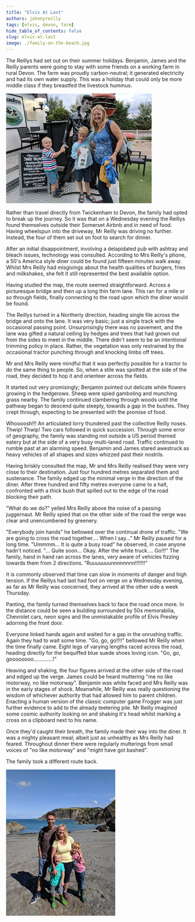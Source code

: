 ```yaml
---
title: "Elvis At Last"
authors: johnnyreilly
tags: [elvis, devon, farm]
hide_table_of_contents: false
slug: elvis-at-last
image: ./family-on-the-beach.jpg
---
```

The Reillys had set out on their summer holidays. Benjamin, James and the Reilly parents were going to stay with some friends on a working farm in rural Devon. The farm was proudly carbon-neutral; it generated electricity and had its own water supply. This was a holiday that could only be more middle class if they breastfed the livestock hummus.

![the Reilly family and an image of Elvis](elvis-and-family.jpg)

Rather than travel directly from Twickenham to Devon, the family had opted to break up the journey. So it was that on a Wednesday evening the Reillys found themselves outside their Somerset Airbnb and in need of food. Having wheelspun into the driveway, Mr Reilly was driving no further. Instead, the four of them set out on foot to search for dinner.

After an initial disappointment, involving a delapidated pub with ashtray and bleach issues, technology was consulted. According to Mrs Reilly's phone, a 50's America style diner could be found just fifteen minutes walk away. Whilst Mrs Reilly had misgivings about the health qualities of burgers, fries and milkshakes, she felt it still represented the best available option.

Having studied the map, the route seemed straightforward. Across a picturesque bridge and then up a long thin farm lane. This ran for a mile or so through fields, finally connecting to the road upon which the diner would be found.

The Reillys turned in a Northerly direction, heading single file across the bridge and onto the lane. It was very basic; just a single track with the occasional passing point. Unsurprisingly there was no pavement, and the lane was gifted a natural ceiling by hedges and trees that had grown out from the sides to meet in the middle. There didn't seem to be an intentional trimming policy in place. Rather, the vegetation was only restrained by the occasional tractor punching through and knocking limbs off trees.

Mr and Mrs Reilly were mindful that it was perfectly possible for a tractor to do the same thing to people. So, when a stile was spotted at the side of the road, they decided to hop it and orienteer across the fields.

It started out very promisingly; Benjamin pointed out delicate white flowers growing in the hedgerows. Sheep were spied gamboling and munching grass nearby. The family continued clambering through woods until the pathway began to descend quite steeply, towards a gap in the bushes. They crept through, expecting to be presented with the promise of food.

Whoooosh!!! An articulated lorry thundered past the collective Reilly noses. Thwip! Thwip! Two cars followed in quick succession. Through some error of geography, the family was standing not outside a US period themed eatery but at the side of a very busy multi-laned road. Traffic continued to rumble past at an alarming speed. Benjamin and James stared awestruck as heavy vehicles of all shapes and sizes whizzed past their nostrils.

Having briskly consulted the map, Mr and Mrs Reilly realised they were very close to their destination. Just four hundred metres separated them and sustenance. The family edged up the minimal verge in the direction of the diner. After three hundred and fifty metres everyone came to a halt, confronted with a thick bush that spilled out to the edge of the road blocking their path.

"What do we do?" yelled Mrs Reilly above the noise of a passing juggernaut. Mr Reilly spied that on the other side of the road the verge was clear and unencumbered by greenery.

"Everybody join hands" he bellowed over the continual drone of traffic. "We are going to cross the road together.... When I say..." Mr Reilly paused for a long time. "Ummmm... It is quite a busy road" he observed, in case anyone hadn't noticed. "... Quite soon... Okay. After the white truck.... Go!!!" The family, hand in hand ran across the lanes, very aware of vehicles fizzing towards them from 2 directions. "Ruuuuuuunnnnnnnn!!!!!!!"

It is commonly observed that time can slow in moments of danger and high tension. If the Reillys had last had foot on verge on a Wednesday evening, as far as Mr Reilly was concerned, they arrived at the other side a week Thursday.

Panting, the family turned themselves back to face the road once more. In the distance could be seen a building surrounded by 50s memorabilia, Chevrolet cars, neon signs and the unmistakable profile of Elvis Presley adorning the front door.

Everyone linked hands again and waited for a gap in the onrushing traffic. Again they had to wait some time. "Go, go, go!!!!" bellowed Mr Reilly when the time finally came. Eight legs of varying lengths raced across the road, heading directly for the bequiffed blue suede shoes loving icon. "Go, go, goooooooo.............!"

Heaving and shaking, the four figures arrived at the other side of the road and edged up the verge. James could be heard muttering "me no like motorway, no like motorway". Benjamin was white faced and Mrs Reilly was in the early stages of shock. Meanwhile, Mr Reilly was really questioning the wisdom of whichever authority that had allowed him to parent children. Enacting a human version of the classic computer game Frogger was just further evidence to add to the already teetering pile. Mr Reilly imagined some cosmic authority looking on and shaking it's head whilst marking a cross on a clipboard next to his name.

Once they'd caught their breath, the family made their way into the diner. It was a mighty pleasant meal; albeit just as unhealthy as Mrs Reilly had feared. Throughout dinner there were regularly mutterings from small voices of "no like motorway" and "might have got bashed".

The family took a different route back.

![the Reilly family on a beach](family-on-the-beach.jpg)


